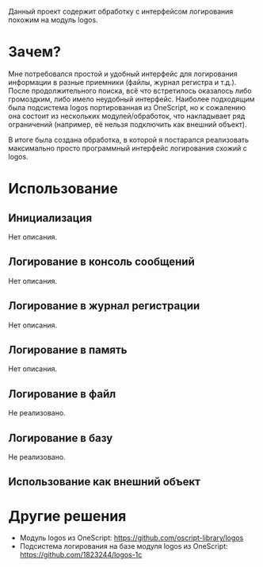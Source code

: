 Данный проект содержит обработку с интерфейсом логирования похожим на модуль logos.

# Зачем?
Мне потребовался простой и удобный интерфейс для логирования информации в разные приемники (файлы, журнал регистра и т.д.). После продолжительного поиска, всё что встретилось оказалось либо громоздким, либо имело неудобный интерфейс. Наиболее подходящим была подсистема logos портированная из OneScript, но к сожалению она состоит из нескольких модулей/обработок, что накладывает ряд ограничений (например, её нельзя подключить как внешний объект).

В итоге была создана обработка, в которой я постарался реализовать максимально просто программный интерфейс логирования схожий с logos.

# Использование

## Инициализация
Нет описания.

## Логирование в консоль сообщений
Нет описания.

## Логирование в журнал регистрации
Нет описания.

## Логирование в память
Нет описания.

## Логирование в файл
Не реализовано.

## Логирование в базу
Не реализовано.

## Использование как внешний объект

# Другие решения
* Модуль logos из OneScript: https://github.com/oscript-library/logos
* Подсистема логирования на базе модуля logos из OneScript: https://github.com/1823244/logos-1c